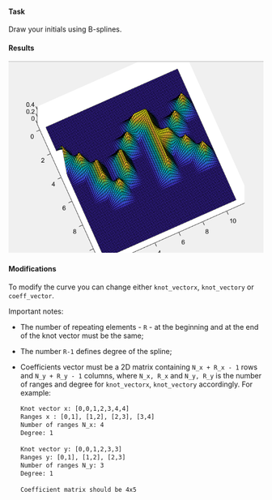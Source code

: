 #### Task

Draw your initials using B-splines.

#### Results

![result](initials.png)

#### Modifications

To modify the curve you can change either `knot_vectorx`, `knot_vectory` or `coeff_vector`.

Important notes:

- The number of repeating elements - `R` - at the beginning and at the end of the knot vector must be the same;
- The number `R-1` defines degree of the spline;
- Coefficients vector must be a 2D matrix containing `N_x + R_x - 1` rows and `N_y + R_y - 1` columns, where `N_x, R_x` and `N_y, R_y` is the number of ranges and degree for `knot_vectorx`, `knot_vectory` accordingly. For example:

  ```
  Knot vector x: [0,0,1,2,3,4,4]
  Ranges x : [0,1], [1,2], [2,3], [3,4]
  Number of ranges N_x: 4
  Degree: 1

  Knot vector y: [0,0,1,2,3,3]
  Ranges y: [0,1], [1,2], [2,3]
  Number of ranges N_y: 3
  Degree: 1

  Coefficient matrix should be 4x5
  ```
